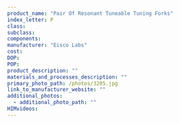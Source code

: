 ```yaml
---
product_name: "Pair Of Resonant Tune­able Tuning Forks"
index_letter: P
class: 
subclass: 
components:
manufacturer: "Eisco Labs"
cost: 
DOP: 
POP: 
product_description: ""
materials_and_processes_description: ""
primary_photo_path: /photos/3205.jpg
link_to_manufacturer_website: ""
additional_photos:
  - additional_photo_path: ""
HIMvideos:
---
```

